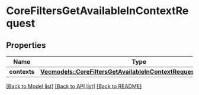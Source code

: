 # CoreFiltersGetAvailableInContextRequest

## Properties

Name | Type | Description | Notes
------------ | ------------- | ------------- | -------------
**contexts** | [**Vec<models::CoreFiltersGetAvailableInContextRequestContextsInner>**](core_filters_get_available_in_context_request_contexts_inner.md) |  | 

[[Back to Model list]](../README.md#documentation-for-models) [[Back to API list]](../README.md#documentation-for-api-endpoints) [[Back to README]](../README.md)


